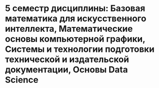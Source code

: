 # 5 семестр дисциплины: Базовая математика для искусственного интеллекта, Математические основы компьютерной графики, Системы и технологии подготовки технической и издательской документации, Основы Data Sciencе
